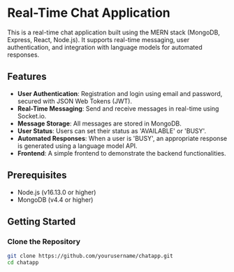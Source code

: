 # Real-Time Chat Application

This is a real-time chat application built using the MERN stack (MongoDB, Express, React, Node.js). It supports real-time messaging, user authentication, and integration with language models for automated responses.

## Features

- **User Authentication**: Registration and login using email and password, secured with JSON Web Tokens (JWT).
- **Real-Time Messaging**: Send and receive messages in real-time using Socket.io.
- **Message Storage**: All messages are stored in MongoDB.
- **User Status**: Users can set their status as 'AVAILABLE' or 'BUSY'.
- **Automated Responses**: When a user is 'BUSY', an appropriate response is generated using a language model API.
- **Frontend**: A simple frontend to demonstrate the backend functionalities.

## Prerequisites

- Node.js (v16.13.0 or higher)
- MongoDB (v4.4 or higher)

## Getting Started

### Clone the Repository

```sh
git clone https://github.com/yourusername/chatapp.git
cd chatapp

